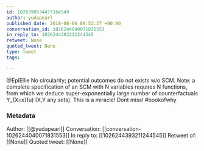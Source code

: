 ```yaml
---
id: 1026390534477164549
author: yudapearl
published_date: 2018-08-06 08:52:27 +00:00
conversation_id: 1026244040071831553
in_reply_to: 1026244393211244545
retweet: None
quoted_tweet: None
type: tweet
tags:

---
```


@EpiEllie No circularity; potential outcomes do not exists w/o SCM. Note: a complete specification of an SCM with N variables requires N functions, from which we deduce super-exponentially large number of counterfactuals Y_{X=x}(u) 
(X,Y any sets). This is a miracle! Dont miss! #bookofwhy

### Metadata

Author: [[@yudapearl]]
Conversation: [[conversation-1026244040071831553]]
In reply to: [[1026244393211244545]]
Retweet of: [[None]]
Quoted tweet: [[None]]
